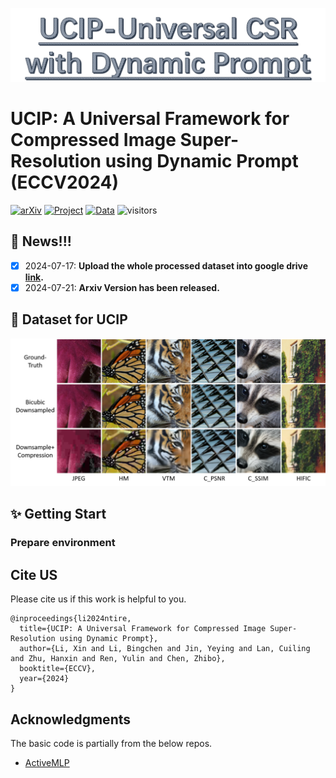 <p align="center">
  <img src="./figs/UCIP.png" alt="image" style="width:1000px;">
</p>

# UCIP: A Universal Framework for Compressed Image Super-Resolution using Dynamic Prompt (ECCV2024)

[![arXiv](https://img.shields.io/badge/arXiv-Paper-<COLOR>.svg)](https://arxiv.org/pdf/2407.13108)  [![Project](https://img.shields.io/badge/Project-Page-blue.svg)](https://lixinustc.github.io/UCIP.github.io/) [![Data](https://img.shields.io/badge/Dataset-Link-magenta.svg)](https://drive.google.com/file/d/1LwZiTOofyhJTZb3yILSC9mCX1gsxTdrA/view) 
![visitors](https://visitor-badge.laobi.icu/badge?page_id=lixinustc/UCIP)
## :bookmark: News!!!
- [x] 2024-07-17: **Upload the whole processed dataset into google drive [link](https://drive.google.com/file/d/1LwZiTOofyhJTZb3yILSC9mCX1gsxTdrA/view).**
- [x] 2024-07-21: **Arxiv Version has been released.**

## 📌 Dataset for UCIP 
<p align="center">
  <img src="./figs/UCSR_dataset.png" alt="image" style="width:1000px;">
</p>


## :sparkles: Getting Start

### Prepare environment


## Cite US
Please cite us if this work is helpful to you.

```
@inproceedings{li2024ntire,
  title={UCIP: A Universal Framework for Compressed Image Super-Resolution using Dynamic Prompt},
  author={Li, Xin and Li, Bingchen and Jin, Yeying and Lan, Cuiling and Zhu, Hanxin and Ren, Yulin and Chen, Zhibo},
  booktitle={ECCV},
  year={2024}
}
```

## Acknowledgments
The basic code is partially from the below repos.
- [ActiveMLP](link)
